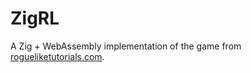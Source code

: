 # ZigRL

A Zig + WebAssembly implementation of the game from [rogueliketutorials.com](https://rogueliketutorials.com/).
